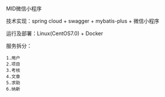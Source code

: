 MID微信小程序

技术实现：spring cloud + swagger + mybatis-plus + 微信小程序

运行及部署：Linux(CentOS7.0) + Docker

服务拆分：

    1.用户
    2.项目
    3.考核
    4.文章
    5.求助
    6.纳新
        

    